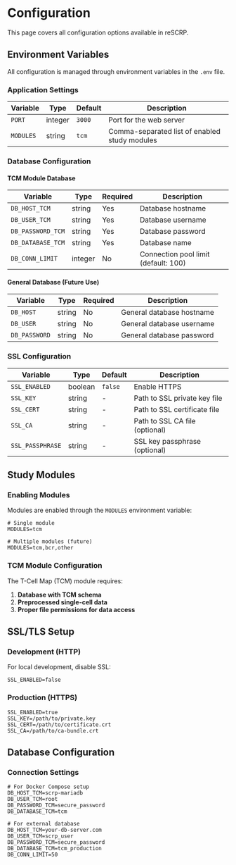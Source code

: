 # Configuration

This page covers all configuration options available in reSCRP.

## Environment Variables

All configuration is managed through environment variables in the `.env` file.

### Application Settings

| Variable | Type | Default | Description |
|----------|------|---------|-------------|
| `PORT` | integer | `3000` | Port for the web server |
| `MODULES` | string | `tcm` | Comma-separated list of enabled study modules |

### Database Configuration

#### TCM Module Database
| Variable | Type | Required | Description |
|----------|------|----------|-------------|
| `DB_HOST_TCM` | string | Yes | Database hostname |
| `DB_USER_TCM` | string | Yes | Database username |
| `DB_PASSWORD_TCM` | string | Yes | Database password |
| `DB_DATABASE_TCM` | string | Yes | Database name |
| `DB_CONN_LIMIT` | integer | No | Connection pool limit (default: 100) |

#### General Database (Future Use)
| Variable | Type | Required | Description |
|----------|------|----------|-------------|
| `DB_HOST` | string | No | General database hostname |
| `DB_USER` | string | No | General database username |
| `DB_PASSWORD` | string | No | General database password |

### SSL Configuration

| Variable | Type | Default | Description |
|----------|------|---------|-------------|
| `SSL_ENABLED` | boolean | `false` | Enable HTTPS |
| `SSL_KEY` | string | - | Path to SSL private key file |
| `SSL_CERT` | string | - | Path to SSL certificate file |
| `SSL_CA` | string | - | Path to SSL CA file (optional) |
| `SSL_PASSPHRASE` | string | - | SSL key passphrase (optional) |

## Study Modules

### Enabling Modules

Modules are enabled through the `MODULES` environment variable:

```env
# Single module
MODULES=tcm

# Multiple modules (future)
MODULES=tcm,bcr,other
```

### TCM Module Configuration

The T-Cell Map (TCM) module requires:

1. **Database with TCM schema**
2. **Preprocessed single-cell data**
3. **Proper file permissions for data access**

## SSL/TLS Setup

### Development (HTTP)
For local development, disable SSL:

```env
SSL_ENABLED=false
```

### Production (HTTPS)

```env
SSL_ENABLED=true
SSL_KEY=/path/to/private.key
SSL_CERT=/path/to/certificate.crt
SSL_CA=/path/to/ca-bundle.crt
```

## Database Configuration

### Connection Settings

```env
# For Docker Compose setup
DB_HOST_TCM=scrp-mariadb
DB_USER_TCM=root
DB_PASSWORD_TCM=secure_password
DB_DATABASE_TCM=tcm

# For external database
DB_HOST_TCM=your-db-server.com
DB_USER_TCM=scrp_user
DB_PASSWORD_TCM=secure_password
DB_DATABASE_TCM=tcm_production
DB_CONN_LIMIT=50
```
